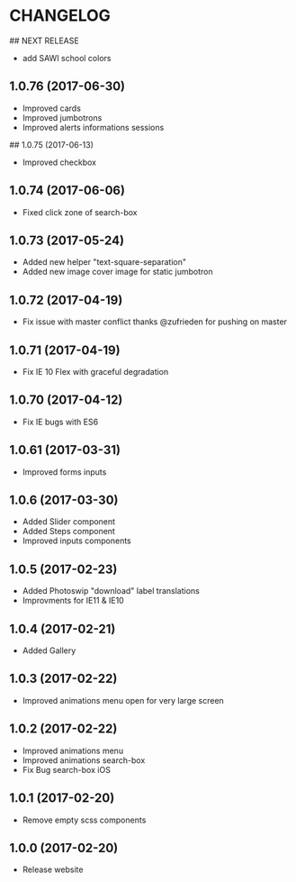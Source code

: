 CHANGELOG
=========

## NEXT RELEASE
 - add SAWI school colors

## 1.0.76 (2017-06-30)
 - Improved cards
 - Improved jumbotrons
 - Improved alerts informations sessions

## 1.0.75 (2017-06-13)
 - Improved checkbox

## 1.0.74 (2017-06-06)
 - Fixed click zone of search-box

## 1.0.73 (2017-05-24)
 - Added new helper "text-square-separation"
 - Added new image cover image for static jumbotron 

## 1.0.72 (2017-04-19)
 - Fix issue with master conflict thanks @zufrieden for pushing on master

## 1.0.71 (2017-04-19)
 - Fix IE 10 Flex with graceful degradation

## 1.0.70 (2017-04-12)
 - Fix IE bugs with ES6

## 1.0.61 (2017-03-31)
 - Improved forms inputs

## 1.0.6 (2017-03-30)
 - Added Slider component
 - Added Steps component
 - Improved inputs components

## 1.0.5 (2017-02-23)
 - Added Photoswip "download" label translations
 - Improvments for IE11 & IE10

## 1.0.4 (2017-02-21)
 - Added Gallery

## 1.0.3 (2017-02-22)
 - Improved animations menu open for very large screen

## 1.0.2 (2017-02-22)
 - Improved animations menu
 - Improved animations search-box
 - Fix Bug search-box iOS

## 1.0.1 (2017-02-20)
 - Remove empty scss components

## 1.0.0 (2017-02-20)
 - Release website
